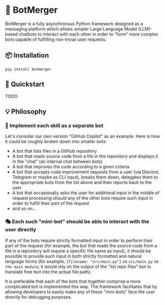 # 🔀 BotMerger

BotMerger is a fully asynchronous Python framework designed as a messaging platform which allows simpler Large Language
Model (LLM)-based chatbots to interact with each other in order to "form" more complex bots capable of fulfilling
non-trivial user requests.

## 📦 Installation

```shell
pip install botmerger
```

## 🚀 Quickstart

TODO

## 💡 Philosophy

### 🧩 Implement each skill as a separate bot

Let's consider our own version "GitHub Copilot" as an example. Here is how it could be roughly broken down into
smaller bots:
- A bot that lists files in a GitHub repository
- A bot that reads source code from a file in the repository and displays it in the "chat" (an internal chat between
  bots)
- A bot that improves the code according to a given criteria
- A bot that accepts code improvement requests from a user (via Discord, Telegram or maybe as CLI input), breaks
  them down, delegates them to the appropriate bots from the list above and then reports back to the user
- A bot that occasionally asks the user for additional input in the middle of request processing should any of the
  other bots require such input in order to fulfill their part of the request
- and so on...

### 🎭 Each such "mini-bot" should be able to interact with the user directly

If any of the bots require strictly formatted input in order to perform their part of the request (for example, the
bot that reads the source code from a file in a repository will require a specific file name as input), it should be
possible to provide such input in both strictly formatted and natural language forms (for example,
`{filename: "src/main.py"}` vs `src/main.py` vs `the main module`; it would rely on the output of the "list repo files"
bot to translate free text into the actual file path).

It is preferable that each of the bots that together comprise a more complicated bot is implemented this way. The
framework facilitates that by allowing developers to easily make any of these "mini-bots" face the user directly for
debugging purposes.

